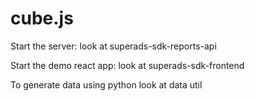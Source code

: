 
# cube.js

Start the server:
look at superads-sdk-reports-api

Start the demo react app:
look at superads-sdk-frontend

To generate data using python look at data util

